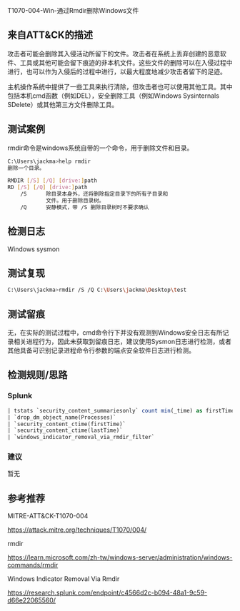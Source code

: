 T1070-004-Win-通过Rmdir删除Windows文件

## 来自ATT&CK的描述

攻击者可能会删除其入侵活动所留下的文件。攻击者在系统上丢弃创建的恶意软件、工具或其他可能会留下痕迹的非本机文件。这些文件的删除可以在入侵过程中进行，也可以作为入侵后的过程中进行，以最大程度地减少攻击者留下的足迹。

主机操作系统中提供了一些工具来执行清除，但攻击者也可以使用其他工具。其中包括本机cmd函数（例如DEL），安全删除工具（例如Windows Sysinternals SDelete）或其他第三方文件删除工具。

## 测试案例

rmdir命令是windows系统自带的一个命令，用于删除文件和目录。

```bash
C:\Users\jackma>help rmdir
删除一个目录。

RMDIR [/S] [/Q] [drive:]path
RD [/S] [/Q] [drive:]path
    /S      除目录本身外，还将删除指定目录下的所有子目录和
            文件。用于删除目录树。
    /Q      安静模式，带 /S 删除目录树时不要求确认
```

## 检测日志

Windows sysmon

## 测试复现

```bash
C:\Users\jackma>rmdir /S /Q C:\Users\jackma\Desktop\test
```

## 测试留痕

无，在实际的测试过程中，cmd命令行下并没有观测到Windows安全日志有所记录相关进程行为，因此未获取到留痕日志，建议使用Sysmon日志进行检测，或者其他具备可识别记录进程命令行参数的端点安全软件日志进行检测。

## 检测规则/思路

### Splunk

```sql
| tstats `security_content_summariesonly` count min(_time) as firstTime max(_time) as lastTime from datamodel=Endpoint.Processes where Processes.process = "*rmdir*" Processes.process = "* /s *" Processes.process = "* /q *" by Processes.process_name Processes.original_file_name Processes.process Processes.process_id Processes.process_guid Processes.parent_process_name Processes.parent_process Processes.parent_process_guid Processes.dest Processes.user 
| `drop_dm_object_name(Processes)` 
| `security_content_ctime(firstTime)` 
| `security_content_ctime(lastTime)` 
| `windows_indicator_removal_via_rmdir_filter`
```

### 建议

暂无

## 参考推荐

MITRE-ATT&CK-T1070-004

<https://attack.mitre.org/techniques/T1070/004/>

rmdir

<https://learn.microsoft.com/zh-tw/windows-server/administration/windows-commands/rmdir>

Windows Indicator Removal Via Rmdir

<https://research.splunk.com/endpoint/c4566d2c-b094-48a1-9c59-d66e22065560/>
